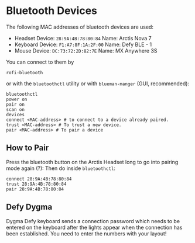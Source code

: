# Bluetooth Devices

The following MAC addresses of bluetooth devices are used:

- Headset Device: `28:9A:4B:78:80:84` Name: Arctis Nova 7
- Keyboard Device: `F1:A7:8F:1A:2F:00` Name: Defy BLE - 1
- Mouse Device: `DC:73:72:2D:82:7E` Name: MX Anywhere 3S

You can connect to them by

```shell
rofi-bluetooth
```

or with the `bluetoothctl` utility or with `blueman-manger` (GUI, recommended):

```shell
bluetoothctl
power on
pair on
scan on
devices
connect <MAC-address> # to connect to a device already paired.
trust <MAC-address> # To trust a new device.
pair <MAC-address> # To pair a device
```

## How to Pair

Press the bluetooth button on the Arctis Headset long to go into pairing mode
again (?): Then do inside `bluetoothctl`:

```shell
connect 28:9A:4B:78:80:84
trust 28:9A:4B:78:80:84
pair 28:9A:4B:78:80:84
```

## Defy Dygma

Dygma Defy keyboard sends a connection password which needs to be entered on the
keyboard after the lights appear when the connection has been established. You
need to enter the numbers with your layout!
